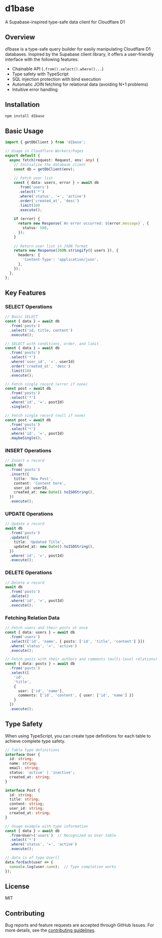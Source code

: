 # d1base

A Supabase-inspired type-safe data client for Cloudflare D1

## Overview

d1base is a type-safe query builder for easily manipulating Cloudflare D1 databases. Inspired by the Supabase client library, it offers a user-friendly interface with the following features:

- Chainable API (`.from().select().where()...`)
- Type safety with TypeScript
- SQL injection protection with bind execution
- Automatic JOIN fetching for relational data (avoiding N+1 problems)
- Intuitive error handling

## Installation

```bash
npm install d1base
```

## Basic Usage

```typescript
import { getDbClient } from 'd1base';

// Usage in Cloudflare Workers/Pages
export default {
  async fetch(request: Request, env: any) {
    // Initialize the database client
    const db = getDbClient(env);
    
    // Fetch user list
    const { data: users, error } = await db
      .from('users')
      .select('*')
      .where('status', '=', 'active')
      .order('created_at', 'desc')
      .limit(10)
      .execute();
    
    if (error) {
      return new Response(`An error occurred: ${error.message}`, {
        status: 500,
      });
    }
    
    // Return user list in JSON format
    return new Response(JSON.stringify({ users }), {
      headers: {
        'Content-Type': 'application/json',
      },
    });
  },
};
```

## Key Features

### SELECT Operations

```typescript
// Basic SELECT
const { data } = await db
  .from('posts')
  .select('id, title, content')
  .execute();

// SELECT with conditions, order, and limit
const { data } = await db
  .from('posts')
  .select('*')
  .where('user_id', '=', userId)
  .order('created_at', 'desc')
  .limit(10)
  .execute();

// Fetch single record (error if none)
const post = await db
  .from('posts')
  .select('*')
  .where('id', '=', postId)
  .single();

// Fetch single record (null if none)
const post = await db
  .from('posts')
  .select('*')
  .where('id', '=', postId)
  .maybeSingle();
```

### INSERT Operations

```typescript
// Insert a record
await db
  .from('posts')
  .insert({
    title: 'New Post',
    content: 'Content here',
    user_id: userId,
    created_at: new Date().toISOString(),
  })
  .execute();
```

### UPDATE Operations

```typescript
// Update a record
await db
  .from('posts')
  .update({
    title: 'Updated Title',
    updated_at: new Date().toISOString(),
  })
  .where('id', '=', postId)
  .execute();
```

### DELETE Operations

```typescript
// Delete a record
await db
  .from('posts')
  .delete()
  .where('id', '=', postId)
  .execute();
```

### Fetching Relation Data

```typescript
// Fetch users and their posts at once
const { data: users } = await db
  .from('users')
  .select(['id', 'name', { posts: ['id', 'title', 'content'] }])
  .where('status', '=', 'active')
  .execute();

// Fetch posts with their authors and comments (multi-level relations)
const { data: posts } = await db
  .from('posts')
  .select([
    'id', 
    'title', 
    { 
      user: ['id', 'name'],
      comments: ['id', 'content', { user: ['id', 'name'] }]
    }
  ])
  .execute();
```

## Type Safety

When using TypeScript, you can create type definitions for each table to achieve complete type safety.

```typescript
// Table type definitions
interface User {
  id: string;
  name: string;
  email: string;
  status: 'active' | 'inactive';
  created_at: string;
}

interface Post {
  id: string;
  title: string;
  content: string;
  user_id: string;
  created_at: string;
}

// Usage example with type information
const { data } = await db
  .from<User>('users')  // Recognized as User table
  .select('*')
  .where('status', '=', 'active')
  .execute();

// data is of type User[]
data.forEach(user => {
  console.log(user.name);  // Type completion works
});
```

## License

MIT

## Contributing

Bug reports and feature requests are accepted through GitHub Issues. For more details, see the [contributing guidelines](./docs/contributing.md).
